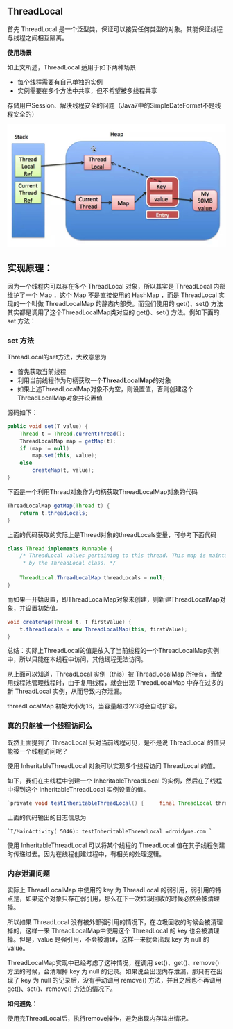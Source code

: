 ## ThreadLocal

首先 ThreadLocal 是一个泛型类，保证可以接受任何类型的对象。其能保证线程与线程之间相互隔离。

**使用场景**

如上文所述，ThreadLocal 适用于如下两种场景

- 每个线程需要有自己单独的实例
- 实例需要在多个方法中共享，但不希望被多线程共享

存储用户Session、解决线程安全的问题（Java7中的SimpleDateFormat不是线程安全的）

![image-20191111183905587](assets/image-20191111183905587.png)

## 实现原理：

因为一个线程内可以存在多个 ThreadLocal 对象，所以其实是 ThreadLocal 内部维护了一个 Map ，这个 Map 不是直接使用的 HashMap ，而是 ThreadLocal 实现的一个叫做 ThreadLocalMap 的静态内部类。而我们使用的 get()、set() 方法其实都是调用了这个ThreadLocalMap类对应的 get()、set() 方法。例如下面的 set 方法：

### set 方法

ThreadLocal的set方法，大致意思为

- 首先获取当前线程
- 利用当前线程作为句柄获取一个**ThreadLocalMap**的对象
- 如果上述ThreadLocalMap对象不为空，则设置值，否则创建这个ThreadLocalMap对象并设置值

源码如下：

```java
public void set(T value) {
    Thread t = Thread.currentThread();
    ThreadLocalMap map = getMap(t);
    if (map != null)
        map.set(this, value);
    else
        createMap(t, value);
}
```

下面是一个利用Thread对象作为句柄获取ThreadLocalMap对象的代码

```java
ThreadLocalMap getMap(Thread t) {
    return t.threadLocals;
}
```

上面的代码获取的实际上是Thread对象的threadLocals变量，可参考下面代码

```java
class Thread implements Runnable {
    /* ThreadLocal values pertaining to this thread. This map is maintained
     * by the ThreadLocal class. */

    ThreadLocal.ThreadLocalMap threadLocals = null;
}
```

而如果一开始设置，即ThreadLocalMap对象未创建，则新建ThreadLocalMap对象，并设置初始值。

```java
void createMap(Thread t, T firstValue) {
    t.threadLocals = new ThreadLocalMap(this, firstValue);
}
```

总结：实际上ThreadLocal的值是放入了当前线程的一个ThreadLocalMap实例中，所以只能在本线程中访问，其他线程无法访问。

从上面可以知道，ThreadLocal 实例（this）被 ThreadLocalMap 所持有，当使用线程池管理线程时，由于复用线程，就会出现 ThreadLocalMap 中存在过多的新 ThreadLocal 实例，从而导致内存泄漏。

threadLocalMap 初始大小为16，当容量超过2/3时会自动扩容。

### 真的只能被一个线程访问么

既然上面提到了 ThreadLocal 只对当前线程可见，是不是说 ThreadLocal 的值只能被一个线程访问呢？

使用 InheritableThreadLocal 对象可以实现多个线程访问 ThreadLocal 的值。

如下，我们在主线程中创建一个 InheritableThreadLocal 的实例，然后在子线程中得到这个 InheritableThreadLocal 实例设置的值。

```java
`private void testInheritableThreadLocal() {     final ThreadLocal threadLocal = new InheritableThreadLocal();     threadLocal.set("droidyue.com");     Thread t = new Thread() {         @Override         public void run() {             super.run();             Log.i(LOGTAG, "testInheritableThreadLocal =" + threadLocal.get());         }     };      t.start(); } `
```

上面的代码输出的日志信息为

```shell
`I/MainActivity( 5046): testInheritableThreadLocal =droidyue.com `
```

使用 InheritableThreadLocal 可以将某个线程的 ThreadLocal 值在其子线程创建时传递过去。因为在线程创建过程中，有相关的处理逻辑。

### 内存泄漏问题

实际上 ThreadLocalMap 中使用的 key 为 ThreadLocal 的弱引用，弱引用的特点是，如果这个对象只存在弱引用，那么在下一次垃圾回收的时候必然会被清理掉。

所以如果 ThreadLocal 没有被外部强引用的情况下，在垃圾回收的时候会被清理掉的，这样一来 ThreadLocalMap中使用这个 ThreadLocal 的 key 也会被清理掉。但是，value 是强引用，不会被清理，这样一来就会出现 key 为 null 的 value。

ThreadLocalMap实现中已经考虑了这种情况，在调用 set()、get()、remove() 方法的时候，会清理掉 key 为 null 的记录。如果说会出现内存泄漏，那只有在出现了 key 为 null 的记录后，没有手动调用 remove() 方法，并且之后也不再调用 get()、set()、remove() 方法的情况下。

**如何避免：**

使用完ThreadLocal后，执行remove操作，避免出现内存溢出情况。